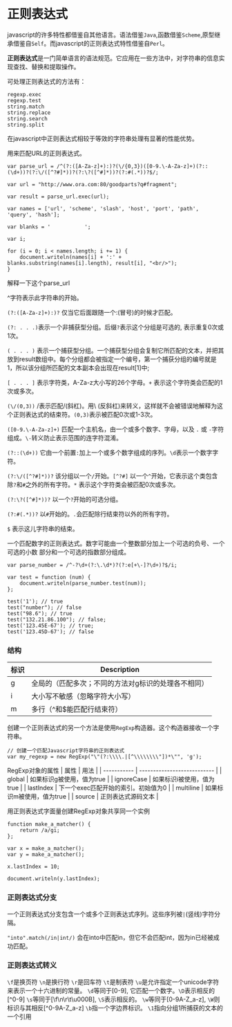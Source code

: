 # 正则表达式

javascript的许多特性都借鉴自其他语言。语法借鉴`Java`,函数借鉴`Scheme`,原型继承借鉴自`Self`。而javascript的正则表达式特性借鉴自`Perl`。

**正则表达式**是一门简单语言的语法规范。它应用在一些方法中，对字符串的信息实现查找、替换和提取操作。

可处理正则表达式的方法有：
```
regexp.exec
regexp.test
string.match
string.replace
string.search
string.split
```

在javascript中正则表达式相较于等效的字符串处理有显著的性能优势。


用来匹配URL的正则表达式。

```
var parse_url = /^(?:([A-Za-z]+):)?(\/{0,3})([0-9.\-A-Za-z]+)(?::(\d+))?(?:\/([^?#]*))?(?:\?([^#]*))?(?:#(.*))?$/;

var url = "http://www.ora.com:80/goodparts?q#fragment";

var result = parse_url.exec(url);

var names = ['url', 'scheme', 'slash', 'host', 'port', 'path', 'query', 'hash'];

var blanks = '           ';

var i;

for (i = 0; i < names.length; i += 1) {
    document.writeln(names[i] + ':' + blanks.substring(names[i].length), result[i], "<br/>");
}
```

解释一下这个parse_url

^字符表示此字符串的开始。

`(?:([A-Za-z]+):)?` 仅当它后面跟随一个:(冒号)的时候才匹配。

`(?: . . .)`表示一个非捕获型分组。后缀`?`表示这个分组是可选的, 表示重复0次或1次。

`( . . . )` 表示一个捕获型分组。一个捕获型分组会复制它所匹配的文本，并把其放到result数组中。每个分组都会被指定一个编号，第一个捕获分组的编号就是1，所以该分组所匹配的文本副本会出现在result[1]中;

`[ . . . ]` 表示字符类，A-Za-z大小写的26个字母。`+` 表示这个字符类会匹配的1次或多次。

`(\/(0,3))` \/表示匹配/(斜杠)。用\ (反斜杠)来转义，这样就不会被错误地解释为这个正则表达式的结束符。`(0,3)`表示被匹配0次或1-3次。

`([0-9.\-A-Za-z]+)` 匹配一个主机名，由一个或多个数字、字母，以及 `.` 或 `-`字符组成。`\-`转义防止表示范围的连字符混淆。

`(?::(\d+))` 它由一个前置`:`加上一个或多个数字组成的序列。`\d`表示一个数字字符。

`(?:\/([^?#]*))?` 该分组以一个`/`开始。`[^?#]` 以一个`^`开始，它表示这个类包含除`?`和`#`之外的所有字符。`*` 表示这个字符类会被匹配0次或多次。

`(?:\?([^#]*))?` 以一个`?`开始的可选分组。

`(?:#(.*))?` 以`#`开始的。`.`会匹配除行结束符以外的所有字符。

`$` 表示这儿字符串的结束。

一个匹配数字的正则表达式。数字可能由一个整数部分加上一个可选的负号、一个可选的小数
部分和一个可选的指数部分组成。

```
var parse_number = /^-?\d+(?:\.\d*)?(?:e[+\-]?\d+)?$/i;

var test = function (num) {
    document.writeln(parse_number.test(num));
};

test('1'); // true
test("number"); // false 
test("98.6"); // true
test("132.21.86.100"); // false;
test('123.45E-67'); // true;
test('123.45D-67'); // false
```

### 结构

| 标识  | Description |
| ---- | ----------- |
|  g   |  全局的（匹配多次；不同的方法对g标识的处理各不相同）       |
|  i   |  大小写不敏感（忽略字符大小写）                         |
|  m   |  多行（^和$能匹配行结束符）                            |


创建一个正则表达式的另一个方法是使用`RegExp`构造器。这个构造器接收一个字符串。

```
// 创建一个匹配Javascript字符串的正则表达式
var my_regexp = new RegExp("\"(?:\\\\.|[^\\\\\\\\"])*\"", 'g');
```

RegExp对象的属性
| 属性   | 用法              |
| ----------- | --------------------------- |
| global      | 如果标识g被使用，值为true       |
| ignoreCase  | 如果标识i被使用，值为true       |
| lastIndex   | 下一个exec匹配开始的索引。初始值为0 |
| multiline   | 如果标识m被使用，值为true       |
| source      | 正则表达式源码文本              |


用正则表达式字面量创建RegExp对象共享同一个实例
```
function make_a_matcher() {
    return /a/gi;
};

var x = make_a_matcher();
var y = make_a_matcher();

x.lastIndex = 10;

document.writeln(y.lastIndex);
```

### 正则表达式分支

一个正则表达式分支包含一个或多个正则表达式序列。这些序列被`|`(竖线)字符分隔。

`"into".match(/in|int/)` 会在into中匹配in，但它不会匹配int，因为in已经被成功匹配。

### 正则表达式转义

`\f`是换页符
`\n`是换行符
`\r`是回车符
`\t`是制表符
`\u`是允许指定一个unicode字符来表示一个十六进制的常量。
`\d`等同于[0-9], 它匹配一个数字。`\D`表示相反的[^0-9]
`\s`等同于[\f\n\r\t\u000B], `\S`表示相反的。
`\w`等同于[0-9A-Z_a-z], `\W`则标识与其相反[^0-9A-Z_a-z]
`\b`指一个字边界标识。
`\1`指向分组1所捕获的文本的一个引用